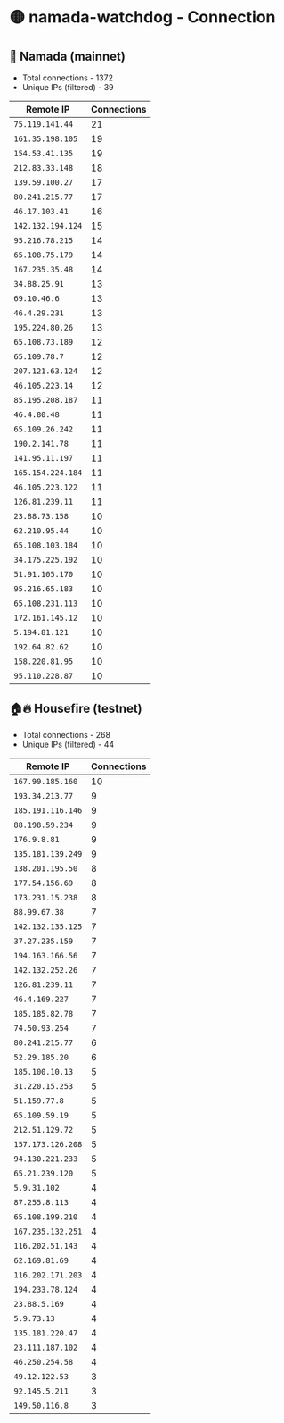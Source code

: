# 🟡 namada-watchdog - Connection

## 🚀 Namada (mainnet)
- Total connections - 1372
- Unique IPs (filtered) - 39

| Remote IP | Connections |
|-----------|-------------|
| `75.119.141.44` | 21 |
| `161.35.198.105` | 19 |
| `154.53.41.135` | 19 |
| `212.83.33.148` | 18 |
| `139.59.100.27` | 17 |
| `80.241.215.77` | 17 |
| `46.17.103.41` | 16 |
| `142.132.194.124` | 15 |
| `95.216.78.215` | 14 |
| `65.108.75.179` | 14 |
| `167.235.35.48` | 14 |
| `34.88.25.91` | 13 |
| `69.10.46.6` | 13 |
| `46.4.29.231` | 13 |
| `195.224.80.26` | 13 |
| `65.108.73.189` | 12 |
| `65.109.78.7` | 12 |
| `207.121.63.124` | 12 |
| `46.105.223.14` | 12 |
| `85.195.208.187` | 11 |
| `46.4.80.48` | 11 |
| `65.109.26.242` | 11 |
| `190.2.141.78` | 11 |
| `141.95.11.197` | 11 |
| `165.154.224.184` | 11 |
| `46.105.223.122` | 11 |
| `126.81.239.11` | 11 |
| `23.88.73.158` | 10 |
| `62.210.95.44` | 10 |
| `65.108.103.184` | 10 |
| `34.175.225.192` | 10 |
| `51.91.105.170` | 10 |
| `95.216.65.183` | 10 |
| `65.108.231.113` | 10 |
| `172.161.145.12` | 10 |
| `5.194.81.121` | 10 |
| `192.64.82.62` | 10 |
| `158.220.81.95` | 10 |
| `95.110.228.87` | 10 |

## 🏠🔥 Housefire (testnet)

- Total connections - 268
- Unique IPs (filtered) - 44

| Remote IP | Connections |
|-----------|-------------|
| `167.99.185.160` | 10 |
| `193.34.213.77` | 9 |
| `185.191.116.146` | 9 |
| `88.198.59.234` | 9 |
| `176.9.8.81` | 9 |
| `135.181.139.249` | 9 |
| `138.201.195.50` | 8 |
| `177.54.156.69` | 8 |
| `173.231.15.238` | 8 |
| `88.99.67.38` | 7 |
| `142.132.135.125` | 7 |
| `37.27.235.159` | 7 |
| `194.163.166.56` | 7 |
| `142.132.252.26` | 7 |
| `126.81.239.11` | 7 |
| `46.4.169.227` | 7 |
| `185.185.82.78` | 7 |
| `74.50.93.254` | 7 |
| `80.241.215.77` | 6 |
| `52.29.185.20` | 6 |
| `185.100.10.13` | 5 |
| `31.220.15.253` | 5 |
| `51.159.77.8` | 5 |
| `65.109.59.19` | 5 |
| `212.51.129.72` | 5 |
| `157.173.126.208` | 5 |
| `94.130.221.233` | 5 |
| `65.21.239.120` | 5 |
| `5.9.31.102` | 4 |
| `87.255.8.113` | 4 |
| `65.108.199.210` | 4 |
| `167.235.132.251` | 4 |
| `116.202.51.143` | 4 |
| `62.169.81.69` | 4 |
| `116.202.171.203` | 4 |
| `194.233.78.124` | 4 |
| `23.88.5.169` | 4 |
| `5.9.73.13` | 4 |
| `135.181.220.47` | 4 |
| `23.111.187.102` | 4 |
| `46.250.254.58` | 4 |
| `49.12.122.53` | 3 |
| `92.145.5.211` | 3 |
| `149.50.116.8` | 3 |

